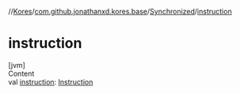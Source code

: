 //[Kores](../../index.md)/[com.github.jonathanxd.kores.base](../index.md)/[Synchronized](index.md)/[instruction](instruction.md)



# instruction  
[jvm]  
Content  
val [instruction](instruction.md): [Instruction](../../com.github.jonathanxd.kores/-instruction/index.md)  



